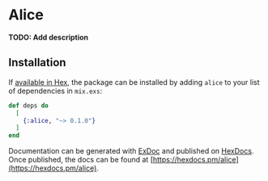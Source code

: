 # Alice

**TODO: Add description**

## Installation

If [available in Hex](https://hex.pm/docs/publish), the package can be installed
by adding `alice` to your list of dependencies in `mix.exs`:

```elixir
def deps do
  [
    {:alice, "~> 0.1.0"}
  ]
end
```

Documentation can be generated with [ExDoc](https://github.com/elixir-lang/ex_doc)
and published on [HexDocs](https://hexdocs.pm). Once published, the docs can
be found at [https://hexdocs.pm/alice](https://hexdocs.pm/alice).

